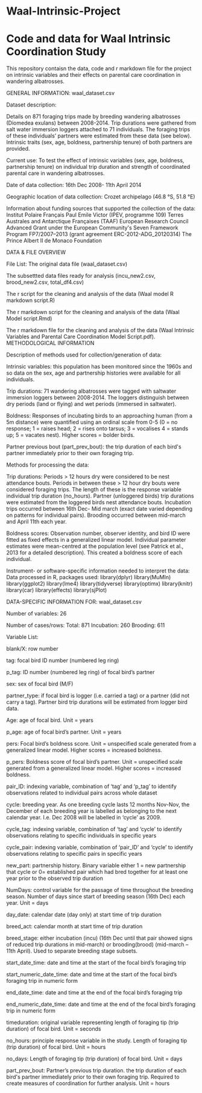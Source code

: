 # Waal-Intrinsic-Project
# Code and data for Waal Intrinsic Coordination Study 
This repository contaisn the data, code and r markdown file for the project on intrinsic variables and their effects on parental care 
coordination in wandering albatrosses.

GENERAL INFORMATION: waal_dataset.csv

Dataset description:

Details on 871 foraging trips made by breeding wandering albatrosses (Diomedea exulans) between 2008-2014. Trip durations were gathered from salt water immersion loggers attached to 71 individuals. The foraging trips of these individuals’ partners were estimated from these data (see below). Intrinsic traits (sex, age, boldness, partnership tenure) of both partners are provided. 

Current use:
To test the effect of intrinsic variables (sex, age, boldness, partnership tenure) on individual trip duration and strength of coordinated parental care in wandering albatrosses.  

Date of data collection: 
16th Dec 2008- 11th April 2014

Geographic location of data collection: 
Crozet archipelago (46.8 °S, 51.8 °E) 

Information about funding sources that supported the collection of the data: 
Institut Polaire Français Paul Emile Victor (IPEV, programme 109) 
Terres Australes and Antarctique Françaises (TAAF) 
European Research Council Advanced Grant under the European Community's Seven Framework Program FP7/2007–2013 (grant agreement ERC-2012-ADG_20120314) 
The Prince Albert II de Monaco Foundation


DATA & FILE OVERVIEW

File List: 
The original data file (waal_dataset.csv)

The subsettted data files ready for analysis (incu_new2.csv, brood_new2.csv, total_df4.csv)

The r script for the cleaning and analysis of the data (Waal model R markdown script.R)

The r markdown script for the cleaning and analysis of the data (Waal Model script.Rmd)

The r markdown file for the cleaning and analysis of the data (Waal Intrinsic Variables and Parental Care Coordination Model Script.pdf). METHODOLOGICAL INFORMATION

Description of methods used for collection/generation of data: 

Intrinsic variables: this population has been monitored since the 1960s and so data on the sex, age and partnership histories were available for all individuals. 

Trip durations: 71 wandering albatrosses were tagged with saltwater immersion loggers between 2008-2014. The loggers distinguish between dry periods (land or flying) and wet periods (immersed in saltwater). 

Boldness:  Responses of incubating birds to an approaching human (from a 5m distance) were quantified using an ordinal scale from 0-5 (0 = no response; 1 = raises head; 2 = rises onto tarsus; 3 = vocalises 4 = stands up; 5 = vacates nest). Higher scores  = bolder birds.

Partner previous bout (part_prev_bout): the trip duration of each bird's partner immediately prior to their own foraging trip.


Methods for processing the data: 

Trip durations: Periods > 12 hours dry were considered to be nest attendance bouts. Periods in between these > 12 hour dry bouts were considered foraging trips. The length of these is the response variable individual trip duration (no_hours). Partner (unloggered birds) trip durations were estimated from the loggered birds nest attendance bouts. Incubation trips occurred between 16th Dec- Mid march (exact date varied depending on patterns for individual pairs). Brooding occurred between mid-march and April 11th each year. 

Boldness scores: Observation number, observer identity, and bird ID were fitted as fixed effects in a generalized linear model. Individual parameter estimates were  mean-centred at the population level (see Patrick et al., 2013 for a detailed description). This created a boldness score of each individual.


Instrument- or software-specific information needed to interpret the data: 
Data processed in R, packages used:
library(dplyr)
library(MuMIn)
library(ggplot2)
library(lme4)
library(tidyverse)
library(optimx)
library(knitr)
library(car)
library(effects)
library(sjPlot)


DATA-SPECIFIC INFORMATION FOR: waal_dataset.csv

Number of variables: 
26

Number of cases/rows: 
Total: 871
Incubation: 260
Brooding: 611

Variable List: 

blank/X: row number

tag: focal bird ID number (numbered leg ring) 

p_tag: ID number (numbered leg ring) of focal bird’s partner

sex: sex of focal bird (M/F)

partner_type: if focal bird is logger (i.e. carried a tag) or a partner (did not carry a tag). Partner bird trip durations will be estimated from logger bird data. 

Age: age of focal bird. Unit = years

p_age: age of focal bird’s partner. Unit = years 

pers: Focal bird’s boldness score. Unit = unspecified scale generated from a generalized linear model. Higher scores = increased boldness.

p_pers: Boldness score of focal bird’s partner. Unit = unspecified scale generated from a generalized linear model. Higher scores = increased boldness. 

pair_ID: indexing variable, combination of ‘tag’ and ‘p_tag’ to identify observations related to individual pairs across whole dataset

cycle: breeding year. As one breeding cycle lasts 12 months Nov-Nov, the December of each breeding year is labelled as belonging to the next calendar year. I.e. Dec 2008 will be labelled in ‘cycle’ as 2009. 

cycle_tag: indexing variable, combination of ‘tag’ and ‘cycle’ to identify observations relating to specific individuals in specific years

cycle_pair: indexing variable, combination of ‘pair_ID’ and ‘cycle’ to identify observations relating to specific pairs in specific years

new_part: partnership history. Binary variable either 1 = new partnership that cycle or 0= established pair which had bred together for at least one year prior to the observed trip duration

NumDays: control variable for the passage of time throughout the breeding season. Number of days since start of breeding season (16th Dec) each year. Unit = days

day_date: calendar date (day only) at start time of trip duration

breed_act: calendar month at start time of trip duration

breed_stage: either incubation (incu) (16th Dec until that pair showed signs of reduced trip durations in mid-march) or brooding(brood) (mid-march – 11th April). Used to separate breeding stage subsets.

start_date_time: date and time at the start of the focal bird’s foraging trip

start_numeric_date_time: date and time at the start of the focal bird’s foraging trip in numeric form

end_date_time: date and time at the end of the focal bird’s foraging trip

end_numeric_date_time: date and time at the end of the focal bird’s foraging trip in numeric form

timeduration: original variable representing length of foraging tip (trip duration) of focal bird. Unit = seconds

no_hours: principle response variable in the study. Length of foraging tip (trip duration) of focal bird. Unit = hours 

no_days: Length of foraging tip (trip duration) of focal bird. Unit = days 

part_prev_bout: Partner’s previous trip duration. the trip duration of each bird's partner immediately prior to their own foraging trip. Required to create measures of coordination for further analysis. Unit = hours


